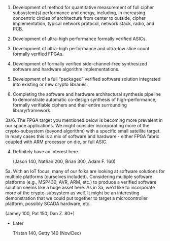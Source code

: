 1. Development of method for quantitative measurement of full cipher
   subsystem(s) performance and energy, including, in increasing
   concentric circles of architecture from center to outside, cipher
   implementation, typical network protocol, network stack, radio, and
   PCB.

2. Development of ultra-high performance formally verified ASICs.

3. Development of ultra-high performance and ultra-low slice count
   formally verified FPGAs.

4. Development of formally verified side-channel-free synthesized
   software and hardware algorithm implementations.

5. Development of a full “packaged” verified software solution
   integrated into existing or new crypto libraries.

6. Completing the software and hardware architectural synthesis
   pipeline to demonstrate automatic co-design synthesis of
   high-performance, formally verifiable ciphers and their entire
   surrounding library/framework.
   
3a/6. The FPGA target you mentioned below is becoming more prevalent
   in our space applications. We might consider incorporating more of
   the crypto-subsystem (beyond algorithm) with a specific small
   satellite target. In many cases this is a mix of software and
   hardware - either FPGA fabric coupled with ARM processor on die, or
   full ASIC.

4. Definitely have an interest here.

   (Jason 140, Nathan 200, Brian 300, Adam F. 160)

5a. With an IoT focus, many of our folks are looking at software
   solutions for multiple platforms (ourselves included). Considering
   multiple software platforms (e.g., MSP430, AVR, ARM, etc.) to
   produce a verified software solution seems like a huge asset
   here. As in 3a, we'd like to incorporate more of the
   crypto-subsystem as well. It might be an interesting demonstration
   that we could put together to target a microcontroller platform,
   possibly SCADA hardware, etc.

   (Jamey 100, Pat 150, Dan Z. 80+)

- Later

   Tristan 140, Getty 140 (Nov/Dec)
